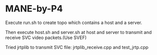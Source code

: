 # MANE-by-P4

Execute run.sh to create topo which contains a host and a server.

Then execute host.sh and server.sh at host and server to transmit and receive SVC video packets.(Use SVEF)

Tried jrtplib to transmit SVC file: jrtplib_receive.cpp and test_jrtp.cpp
